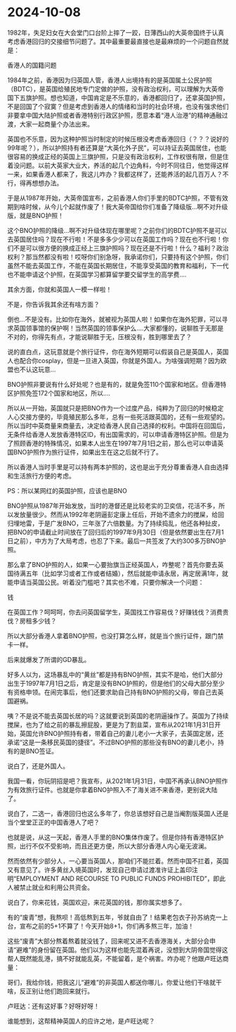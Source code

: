 # 2024-10-08

1982年，失足妇女在大会堂门口台阶上摔了一跤，日薄西山的大英帝国终于认真考虑香港回归的交接细节问题了。其中最重要最直接也是最麻烦的一个问题自然就是：

香港人的国籍问题

1984年之前，香港因为归英国人管，香港人出境持有的是英国属土公民护照（BDTC），是英国给殖民地专门定做的护照，没有政治权利，可以理解为大英帝国下五旗护照。想也知道，中国肯定是不乐意的，香港都回归了，还拿英国护照，不是回国了个寂寞？但是考虑到香港人的情绪和当时的社会环境，也没有强求他们非要拿中国大陆护照或者香港特别行政区护照，愿意本着“港人治港”的精神通融过渡，大家一起商量个办法出来。

英国也不乐意，因为这种护照当时制定的时候压根没考虑香港回归（？？？说好的99年呢？），所以护照持有者还算是“大英化外子民”，可以持证去英国居住，也能很容易的换成正经的英国上三旗护照，只是没有政治权利，工作权很有限，但是住着没问题。以前大英家大业大，养活的起几个边角料，今时不同往日，他觉得这样一来，如果香港人都来了，我这儿咋办？我都这样了，还能养活的起几百万人？不行，得再想想办法。

于是从1987年开始，大英帝国宣布，之前香港人你们手里的BDTC护照，不管有效期到啥时候，从今儿个起就作废了！我大英帝国给你们准备了降级版...啊不对升级版，就是BNO护照！

这个BNO护照的降级...啊不对升级体现在哪里呢？之前你们的BDTC护照不是可以去英国居住吗？现在不行啦！不是多多少少可以在英国工作吗？现在也不行啦！你们不是可以很方便的换成正经上三旗护照吗？现在还是不行啦！什么？福利？政治权利？那当然都没有啦！哎呀你们别急呀，我承诺你们，只要持有这个护照，你们虽然不能去英国工作，不能在英国长期居住，不能享受英国的教育和福利，下一代也不能申请这个护照，在英国学习都算留学要交留学生的高学费....

其余方面，你就和英国人一模一样啦！

不是，你告诉我其余还有啥方面？

倒也...不是没有。比如你在海外，就被视为英国人啦！如果你在海外犯罪，可以寻求英国领事馆的保护啊！当然英国的领事保护么....大家都懂的，说聊胜于无那是不对的，你得先有点，才能说聊胜于无，压根没有，胜到哪里去了？

说的直白点，这玩意就是个旅行证件，你在海外短期可以假装自己是英国人，英国人也配合你cosplay，但是一旦进入英国，你就是外国人。为啥强调短期？因为欧盟也不认这玩意...

BNO护照非要说有什么好处呢？也是有的，就是免签110个国家和地区。但香港特区护照免签172个国家和地区，所以....

所以从一开始，英国就只是把BNO作为一个过度产品，纯粹为了回归的时候稳定人心交接方便的，毕竟殖民那么多年，总有一些死活跟英国的，还有一些观望的。所以当时中英商量来商量去，决定给香港人民自己选择的权利。中国将在回国后，无条件给香港人发放香港特区ID，有出国需求的，可以申请香港特区护照。但是为了照顾香港的特殊情况，如果本人出生在1997年7月1日之前，那么也可以申请英国BNO护照作为旅行证件，如果出生在这之后就不行了。

所以香港人当时手里是可以持有两本护照的，这也是出于充分尊重香港人自由选择和生活旅行方便的考虑。

PS：所以某网红的英国护照，应该也是BNO

BNO护照从1987年开始发放，当时的港督还是比较老实的卫奕信，花活不多，所以发放量很少。然而从1992年老阴逼彭定康上任后，开始不遗余力的搅屎，给回归埋地雷，于是广发BNO，三年涨了六倍数量。为了持续捣乱，他还各种扯皮，把BNO的申请截止时间放在了回归后的1997年9月30日（但是依然要出生在7月1日之前），中方为了大局考虑，也忍了下来。最后一共签发了大约300多万BNO护照。

那么拿了BNO护照的人，如果一心要抬旗当正经英国人，咋整呢？首先你要去英国待满五年（比如学习或者工作或者结婚），然后就能申请永居，再定居满1年，就能申请当英国公民。听着没门槛吧？其实也不难，只要你解决一个问题：

钱

在英国工作？呵呵呵，你去问英国留学生，英国找工作容易伐？好赚钱伐？消费贵伐？房租多少钱？

所以大部分香港人拿着BNO护照，也没打算怎么样，就是当个旅行证件，跟门禁卡一样。

后来就爆发了所谓的GD暴乱。

好多人以为，这场暴乱中的“黄丝”都是持有BNO护照，其实不是哈，他们大部分出生于1997年7月1日之后，肯定是没有BNO护照的，但是他们的父母大部分至少有资格申领。在闹完事后，他们还要求助自己持有BNO护照的父母，带自己去英国避祸。

咦？不是说不能去英国长居的吗？这就要说到英国的老阴逼操作了。英国为了持续搅屎，也为了给之前的暴乱擦屁股，更是为了割韭菜，宣布从2021年1月31日开始，英国允许BNO护照持有者，带着自己的妻儿老小一大家子，去英国定居，还承诺“这是一条移民英国的捷径”。不过BNO护照的那些没有BNO的妻儿老小，持有的是BNO签证。

说白了，还是外国人。

我国一看，你玩阴招是吧？我宣布，从2021年1月31日，中国不再承认BNO护照作为有效旅行证件。也就是你拿着BNO护照入不了海关进不来香港，更别说大陆了。

说白了，二选一，香港回归也这么多年了，你总该想好自己是当阉割版英国人还是当个堂堂正正的中国香港人了吧？

也就是说，从这一天起，香港人手里的BNO集体作废了。但是你持有香港特区护照，出行不仅不受影响，而且还更方便，所以大部分香港人内心毫无波澜。

然而依然有少部分人，一心要当英国人，那咱们不能拦着。然而中国不拦着，英国又有意见了。许多黄丝入境英国时，发现自己申请过渡准许证上盖印注明“EMPLOYMENT AND RECOURSE TO PUBLIC FUNDS PROHIBITED”，即此人被禁止就业和利用公共资金。

说白了，你来花钱，英国欢迎，来花英国的钱，那你属实想多了。

有的“废青”想，我熬呗！高低熬到五年，爷就自由了！结果老包衣子孙苏纳克一上台，宣布之前的5+1不算了！今天开始8+1，你们再多熬三年，加油！

这些“废青”大部分熬着熬着就没钱了，回来呢又进不去香港海关，大部分会申请“避难”的身份留在英国。他们以为这样也能先混着再说，没想到大阴帝国觉得这帮人既然能乱港，搞不好就能乱英，不能留着，是个祸害。咋办呢？他跟卢旺达商量：

哥们，我给你钱，把我这儿“避难”的非英国人都送你哪儿，你爱让他们干啥就干啥，反正别让他们跑回来就行。

卢旺达：还有这好事？好呀好呀！

谁能想到，这帮精神英国人的应许之地，是卢旺达呢？

